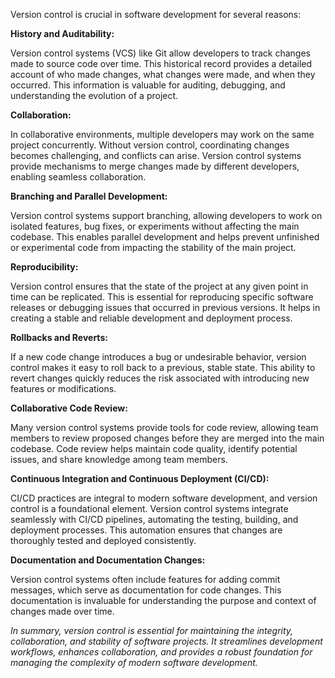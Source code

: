Version control is crucial in software development for several reasons:

**History and Auditability:**

Version control systems (VCS) like Git allow developers to track changes made to source code over time. This historical record provides a detailed account of who made changes, what changes were made, and when they occurred. This information is valuable for auditing, debugging, and understanding the evolution of a project.

**Collaboration:**

In collaborative environments, multiple developers may work on the same project concurrently. Without version control, coordinating changes becomes challenging, and conflicts can arise. Version control systems provide mechanisms to merge changes made by different developers, enabling seamless collaboration.

**Branching and Parallel Development:**

Version control systems support branching, allowing developers to work on isolated features, bug fixes, or experiments without affecting the main codebase. This enables parallel development and helps prevent unfinished or experimental code from impacting the stability of the main project.

**Reproducibility:**

Version control ensures that the state of the project at any given point in time can be replicated. This is essential for reproducing specific software releases or debugging issues that occurred in previous versions. It helps in creating a stable and reliable development and deployment process.

**Rollbacks and Reverts:**

If a new code change introduces a bug or undesirable behavior, version control makes it easy to roll back to a previous, stable state. This ability to revert changes quickly reduces the risk associated with introducing new features or modifications.

**Collaborative Code Review:**

Many version control systems provide tools for code review, allowing team members to review proposed changes before they are merged into the main codebase. Code review helps maintain code quality, identify potential issues, and share knowledge among team members.

**Continuous Integration and Continuous Deployment (CI/CD):**

CI/CD practices are integral to modern software development, and version control is a foundational element. Version control systems integrate seamlessly with CI/CD pipelines, automating the testing, building, and deployment processes. This automation ensures that changes are thoroughly tested and deployed consistently.

**Documentation and Documentation Changes:**

Version control systems often include features for adding commit messages, which serve as documentation for code changes. This documentation is invaluable for understanding the purpose and context of changes made over time.

_In summary, version control is essential for maintaining the integrity, collaboration, and stability of software projects. It streamlines development workflows, enhances collaboration, and provides a robust foundation for managing the complexity of modern software development._
